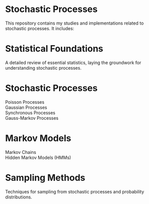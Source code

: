 # Stochastic Processes
  This repository contains my studies and implementations related to stochastic processes. It includes:

# Statistical Foundations
  A detailed review of essential statistics, laying the groundwork for understanding stochastic processes.

# Stochastic Processes
  Poisson Processes <br>
  Gaussian Processes <br>
  Synchronous Processes <br>
  Gauss-Markov Processes

# Markov Models
  Markov Chains <br>
  Hidden Markov Models (HMMs)

# Sampling Methods
  Techniques for sampling from stochastic processes and probability distributions.

